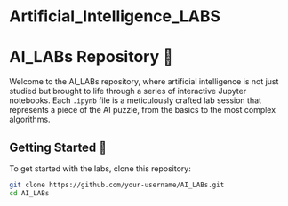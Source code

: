 # Artificial_Intelligence_LABS
# AI_LABs Repository :brain:

Welcome to the AI_LABs repository, where artificial intelligence is not just studied but brought to life through a series of interactive Jupyter notebooks. Each `.ipynb` file is a meticulously crafted lab session that represents a piece of the AI puzzle, from the basics to the most complex algorithms.

## Getting Started :rocket:

To get started with the labs, clone this repository:

```bash
git clone https://github.com/your-username/AI_LABs.git
cd AI_LABs
